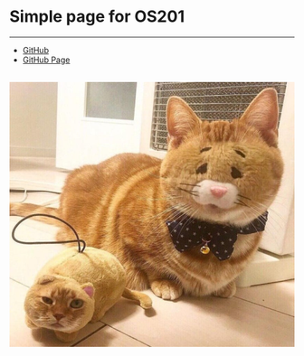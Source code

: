 # Simple page for OS201
---
* [GitHub](https://github.com/kolokopo/os201)
* [GitHub Page](https://kolokopo.github.io/os201)

<br>
<img src="3n7qa8g28j031.jpg">
<br>
